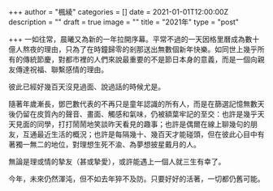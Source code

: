 +++
author = "楓綾"
categories = []
date = 2021-01-01T12:00:00Z
description = ""
draft = true
image = ""
title = "2021年"
type = "post"

+++
一如往常，晨曦又為新的一年拉開序幕。平常不過的一天因格里曆成為數十億人熬夜的理由，只為了在時鐘歸零的剎那送出無數個新年快樂。如同世上幾乎所有的傳統節慶，對都市裡的人們來說最重要的不是節日本身的意義，而是一個向親友傳達祝福、聯繫感情的理由。

彼此已經好幾百天沒見過面、說過話的時候尤是。

隨著年歲漸長，鄧巴數代表的不再只是童年認識的所有人，而是在篩選記憶無數天後仍留在皮質內的聲音、畫面、觸感和氣味，仍被額葉牢記的至交：也許是幾乎天天見面的同學，打打鬧鬧地笑談昨天看見的趣事；也許是偶爾在線上聊幾句的朋友，互通最近生活的概況；也許是每隔幾十、幾百天才能碰頭，但在彼此心目中有著獨一無二的地位，對理想生死不渝、為夢想披星戴月的人。

無論是理或情的摯友（甚或摯愛），或許能遇上一個人就三生有幸了。

今年，未來仍然渾沌，但不如去年猝不及防。只要好好的活著，一切都仍舊可能。